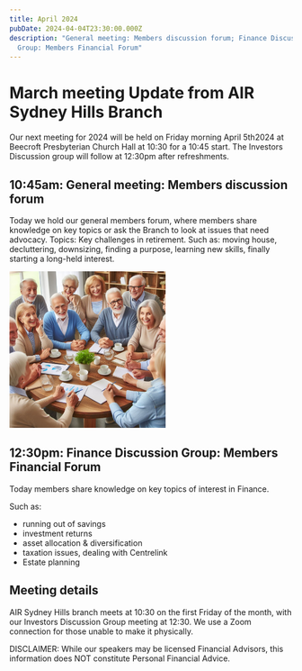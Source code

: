 ```yaml
---
title: April 2024
pubDate: 2024-04-04T23:30:00.000Z
description: "General meeting: Members discussion forum; Finance Discussion
  Group: Members Financial Forum"
---
```

# March meeting Update from AIR Sydney Hills Branch

Our next meeting for 2024 will be held on Friday morning April 5th2024 at Beecroft Presbyterian Church Hall at 10:30 for a 10:45 start. The Investors Discussion group will follow at 12:30pm after refreshments.

## 10:45am: General meeting: Members discussion forum

Today we hold our general members forum, where members share knowledge on key topics or ask the Branch to look at issues that need advocacy. Topics: Key challenges in retirement. Such as: moving house, decluttering, downsizing, finding a purpose, learning new skills, finally starting a long-held interest. 

![](../../assets/images/2024-04-members.png)

## 12:30pm: Finance Discussion Group: Members Financial Forum

Today members share knowledge on key topics of interest in Finance. 

Such as:

* running out of savings
* investment returns
* asset allocation & diversification
* taxation issues, dealing with Centrelink
* Estate planning

## Meeting details

AIR Sydney Hills branch meets at 10:30 on the first Friday of the month, with our Investors Discussion Group meeting at 12:30. We use a Zoom connection for those unable to make it physically.

DISCLAIMER: While our speakers may be licensed Financial Advisors, this information does NOT constitute Personal Financial Advice.
